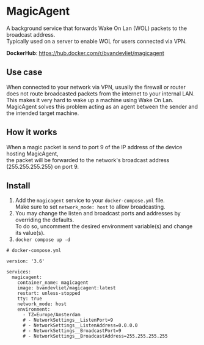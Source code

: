 # MagicAgent

A background service that forwards Wake On Lan (WOL) packets to the broadcast address.  
Typically used on a server to enable WOL for users connected via VPN.  

**DockerHub**: https://hub.docker.com/r/bvandevliet/magicagent  

## Use case

When connected to your network via VPN, usually the firewall or router does not route broadcasted packets from the internet to your internal LAN.  
This makes it very hard to wake up a machine using Wake On Lan.  
MagicAgent solves this problem acting as an agent between the sender and the intended target machine.  

## How it works

When a magic packet is send to port 9 of the IP address of the device hosting MagicAgent,  
the packet will be forwarded to the network's broadcast address (255.255.255.255) on port 9.  

## Install

1. Add the `magicagent` service to your `docker-compose.yml` file.  
Make sure to set `network_mode: host` to allow broadcasting.  
1. You may change the listen and broadcast ports and addresses by overriding the defaults.  
To do so, uncomment the desired environment variable(s) and change its value(s).  
1. `docker compose up -d`  

```
# docker-compose.yml

version: '3.6'

services:
  magicagent:
    container_name: magicagent
    image: bvandevliet/magicagent:latest
    restart: unless-stopped
    tty: true
    network_mode: host
    environment:
      - TZ=Europe/Amsterdam
      # - NetworkSettings__ListenPort=9
      # - NetworkSettings__ListenAddress=0.0.0.0
      # - NetworkSettings__BroadcastPort=9
      # - NetworkSettings__BroadcastAddress=255.255.255.255
```